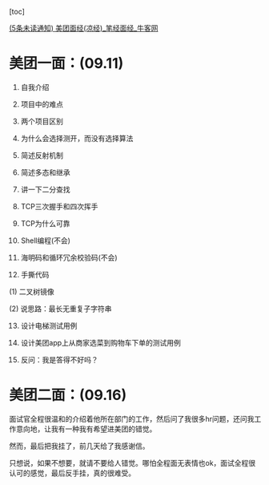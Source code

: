 [toc]

[(5条未读通知) 美团面经(凉经)_笔经面经_牛客网](https://www.nowcoder.com/discuss/541866?channel=1009&source_id=subject)

# 美团一面：(09.11)

1. 自我介绍

2. 项目中的难点

3. 两个项目区别

4. 为什么会选择测开，而没有选择算法

5. 简述反射机制

6. 简述多态和继承

7. 讲一下二分查找

8. TCP三次握手和四次挥手

9. TCP为什么可靠

10. Shell编程(不会)

11. 海明码和循环冗余校验码(不会)

12. 手撕代码

(1) 二叉树镜像

(2) 说思路：最长无重复子字符串

13. 设计电梯测试用例

14. 设计美团app上从商家选菜到购物车下单的测试用例

15. 反问：我是答得不好吗？


# 美团二面：(09.16)

面试官全程很温和的介绍着他所在部门的工作，然后问了我很多hr问题，还问我工作意向地，让我有一种我有希望进美团的错觉。

然而，最后把我挂了，前几天给了我感谢信。

只想说，如果不想要，就请不要给人错觉。哪怕全程面无表情也ok，面试全程很认可的感觉，最后反手挂，真的很难受。


